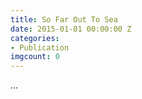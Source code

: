 ```yaml
---
title: So Far Out To Sea
date: 2015-01-01 00:00:00 Z
categories:
- Publication
imgcount: 0
---
```


...